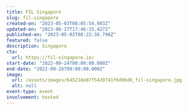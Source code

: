 ```yaml
---
title: FIL Singapore
slug: fil-singapore
created-on: "2023-05-03T08:05:54.983Z"
updated-on: "2023-06-27T17:46:15.427Z"
published-on: "2023-05-03T08:22:38.798Z"
featured: false
description: Singapore
cta:
  url: https://fil-singapore.io/
start-date: "2022-09-24T00:00:00.000Z"
end-date: "2022-09-26T00:00:00.000Z"
image:
  url: /assets/images/645218e87f5430741f6d9bd6_fil-singapore.jpg
  alt: null
event-type: event
involvement: hosted
---
```

